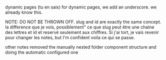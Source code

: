 dynamic pages (tu en sais)
for dynamic pages, we add an underscore. we already know this.

NOTE: DO NOT BE THROWN OFF. slug and id are exactly the same concept.
la difference que je vois, possiblement" ce que slug peut être une chaine des lettres et id et reservé seulement aux chiffres. Si j'ai tort, je vais revenir pour changer les notes, but I'm confident voila ce qui se passe.


other notes
removed the manually nested folder component structure and doing the automatic configured one